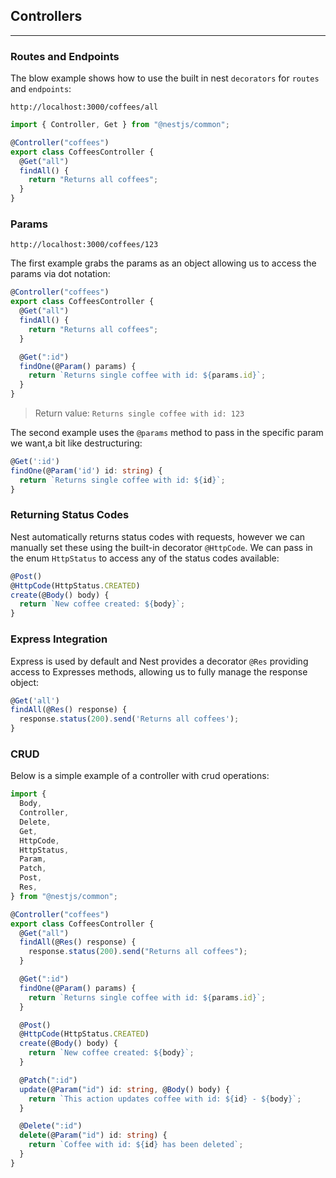 ## Controllers

---

### Routes and Endpoints

The blow example shows how to use the built in nest `decorators` for `routes` and `endpoints`:

```
http://localhost:3000/coffees/all

```

```ts
import { Controller, Get } from "@nestjs/common";

@Controller("coffees")
export class CoffeesController {
  @Get("all")
  findAll() {
    return "Returns all coffees";
  }
}
```

### Params

```
http://localhost:3000/coffees/123
```

The first example grabs the params as an object allowing us to access the params via dot notation:

```ts
@Controller("coffees")
export class CoffeesController {
  @Get("all")
  findAll() {
    return "Returns all coffees";
  }

  @Get(":id")
  findOne(@Param() params) {
    return `Returns single coffee with id: ${params.id}`;
  }
}
```

> Return value: `Returns single coffee with id: 123`

The second example uses the `@params` method to pass in the specific param we want,a bit like destructuring:

```ts
@Get(':id')
findOne(@Param('id') id: string) {
  return `Returns single coffee with id: ${id}`;
}

```

### Returning Status Codes

Nest automatically returns status codes with requests, however we can manually set these using the built-in decorator `@HttpCode`. We can pass in the enum `HttpStatus` to access any of the status codes available:

```ts
@Post()
@HttpCode(HttpStatus.CREATED)
create(@Body() body) {
  return `New coffee created: ${body}`;
}

```

### Express Integration

Express is used by default and Nest provides a decorator `@Res` providing access to Expresses methods, allowing us to fully manage the response object:

```ts
@Get('all')
findAll(@Res() response) {
  response.status(200).send('Returns all coffees');
}

```

### CRUD

Below is a simple example of a controller with crud operations:

```ts
import {
  Body,
  Controller,
  Delete,
  Get,
  HttpCode,
  HttpStatus,
  Param,
  Patch,
  Post,
  Res,
} from "@nestjs/common";

@Controller("coffees")
export class CoffeesController {
  @Get("all")
  findAll(@Res() response) {
    response.status(200).send("Returns all coffees");
  }

  @Get(":id")
  findOne(@Param() params) {
    return `Returns single coffee with id: ${params.id}`;
  }

  @Post()
  @HttpCode(HttpStatus.CREATED)
  create(@Body() body) {
    return `New coffee created: ${body}`;
  }

  @Patch(":id")
  update(@Param("id") id: string, @Body() body) {
    return `This action updates coffee with id: ${id} - ${body}`;
  }

  @Delete(":id")
  delete(@Param("id") id: string) {
    return `Coffee with id: ${id} has been deleted`;
  }
}
```
